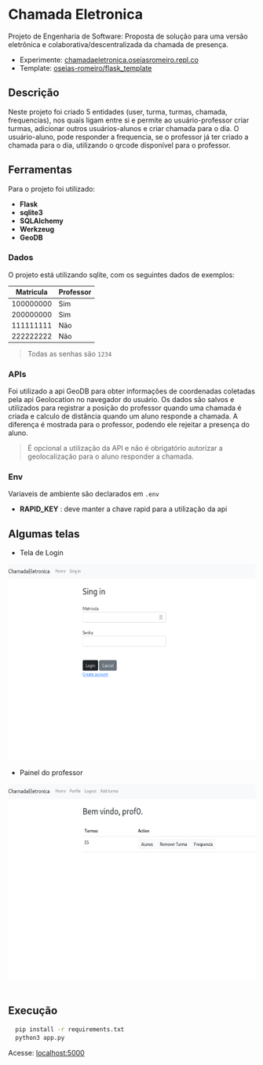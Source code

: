 # Chamada Eletronica

Projeto de Engenharia de Software: Proposta de solução para uma versão eletrônica e colaborativa/descentralizada da chamada de presença.

- Experimente: [chamadaeletronica.oseiasromeiro.repl.co](https://chamadaeletronica.oseiasromeiro.repl.co)
- Template: [oseias-romeiro/flask_template](https://github.com/oseias-romeiro/flask_template)

## Descrição

Neste projeto foi criado 5 entidades (user, turma, turmas, chamada, frequencias), nos quais ligam entre si e permite ao usuário-professor criar turmas, adicionar outros usuários-alunos e criar chamada para o dia. O usuário-aluno, pode responder a frequencia, se o professor já ter criado a chamada para o dia, utilizando o qrcode disponível para o professor.

## Ferramentas

Para o projeto foi utilizado:
  - **Flask**
  - **sqlite3**
  - **SQLAlchemy**
  - **Werkzeug**
  - **GeoDB**

### Dados

O projeto está utilizando sqlite, com os seguintes dados de exemplos:

|Matricula|Professor|
|--- |--- |
|100000000|Sim|
|200000000|Sim|
|111111111|Não|
|222222222|Não|

> Todas as senhas são `1234`

### APIs

Foi utilizado a api GeoDB para obter informações de coordenadas coletadas pela api Geolocation no navegador do usuário. Os dados são salvos e utilizados para registrar a posição do professor quando uma chamada é criada e calculo de distância quando um aluno responde a chamada. A diferença é mostrada para o professor, podendo ele rejeitar a presença do aluno.

> É opcional a utilização da API e não é obrigatório autorizar a geolocalização para o aluno responder a chamada.

### Env

Variaveis de ambiente são declarados em `.env`

- **RAPID_KEY** : deve manter a chave rapid para a utilização da api

## Algumas telas

- Tela de Login

<img src="static/media/login.png" height="400px">

- Painel do professor

<img src="static/media/home.png" height="400px">
<br><br>

## Execução 

```sh
  pip install -r requirements.txt
  python3 app.py
```

Acesse: [localhost:5000](http://localhost:5000)
